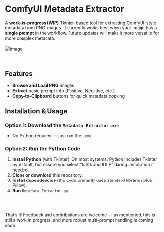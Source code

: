 # ComfyUI Metadata Extractor

A **work-in-progress (WIP)** Tkinter-based tool for extracting ComfyUI-style metadata from PNG images. It currently works best when your image has a **single prompt** in the workflow. Future updates will make it more versatile for more complex metadata.
<br>
<br>
![image](https://github.com/user-attachments/assets/e3972c12-ea24-4e01-9c25-79dbaa68eccb)

<br>

## Features

- **Browse and Load PNG** images
- **Extract** basic prompt info (Positive, Negative, etc.)
- **Copy-to-Clipboard** buttons for quick metadata copying


## Installation & Usage

### Option 1: Download the `Metadata Extractor.exe`
- No Python required — just run the `.exe`.

### Option 2: Run the Python Code
1. **Install Python** (with Tkinter). On most systems, Python includes Tkinter by default, but ensure you select “tcl/tk and IDLE” during installation if needed.
2. **Clone or download** this repository.
3. **Install dependencies** (the code primarily uses standard libraries plus Pillow).
4. **Run** `Metadata_Extractor.py`.
<br>
<br>


That’s it! Feedback and contributions are welcome — as mentioned, this is still a work in progress, and more robust multi-prompt handling is coming soon.
